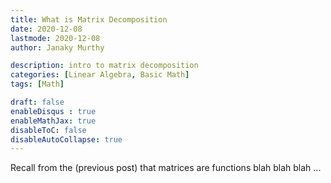 ```yaml
---
title: What is Matrix Decomposition
date: 2020-12-08
lastmode: 2020-12-08
author: Janaky Murthy

description: intro to matrix decomposition
categories: [Linear Algebra, Basic Math]
tags: [Math]

draft: false
enableDisqus : true
enableMathJax: true
disableToC: false
disableAutoCollapse: true
---
```


Recall from the (previous post) that matrices are functions blah blah blah ...